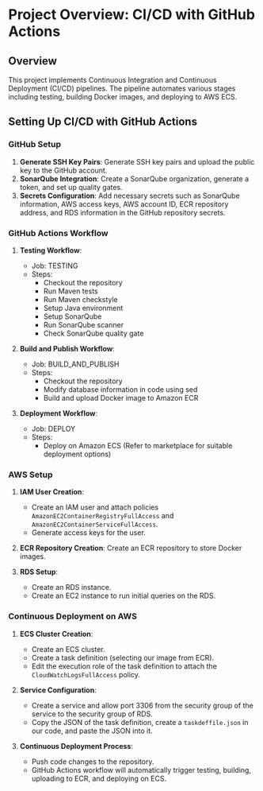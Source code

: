 # Project Overview: CI/CD with GitHub Actions

## Overview

This project implements Continuous Integration and Continuous Deployment (CI/CD) pipelines. The pipeline automates various stages including testing, building Docker images, and deploying to AWS ECS.

## Setting Up CI/CD with GitHub Actions

### GitHub Setup

1. **Generate SSH Key Pairs**: Generate SSH key pairs and upload the public key to the GitHub account.
2. **SonarQube Integration**: Create a SonarQube organization, generate a token, and set up quality gates.
3. **Secrets Configuration**: Add necessary secrets such as SonarQube information, AWS access keys, AWS account ID, ECR repository address, and RDS information in the GitHub repository secrets.

### GitHub Actions Workflow

1. **Testing Workflow**: 
   - Job: TESTING
   - Steps: 
     - Checkout the repository
     - Run Maven tests
     - Run Maven checkstyle
     - Setup Java environment
     - Setup SonarQube
     - Run SonarQube scanner
     - Check SonarQube quality gate

2. **Build and Publish Workflow**:
   - Job: BUILD_AND_PUBLISH
   - Steps:
     - Checkout the repository
     - Modify database information in code using sed
     - Build and upload Docker image to Amazon ECR

3. **Deployment Workflow**:
   - Job: DEPLOY
   - Steps:
     - Deploy on Amazon ECS (Refer to marketplace for suitable deployment options)

### AWS Setup

1. **IAM User Creation**: 
   - Create an IAM user and attach policies `AmazonEC2ContainerRegistryFullAccess` and `AmazonEC2ContainerServiceFullAccess`. 
   - Generate access keys for the user.

2. **ECR Repository Creation**: Create an ECR repository to store Docker images.

3. **RDS Setup**: 
   - Create an RDS instance. 
   - Create an EC2 instance to run initial queries on the RDS.

### Continuous Deployment on AWS

1. **ECS Cluster Creation**: 
   - Create an ECS cluster.
   - Create a task definition (selecting our image from ECR).
   - Edit the execution role of the task definition to attach the `CloudWatchLogsFullAccess` policy.

2. **Service Configuration**: 
   - Create a service and allow port 3306 from the security group of the service to the security group of RDS.
   - Copy the JSON of the task definition, create a `taskdeffile.json` in our code, and paste the JSON into it.

3. **Continuous Deployment Process**:
   - Push code changes to the repository.
   - GitHub Actions workflow will automatically trigger testing, building, uploading to ECR, and deploying on ECS.

